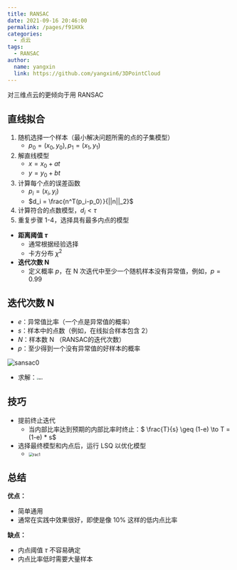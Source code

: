 ```yaml
---
title: RANSAC
date: 2021-09-16 20:46:00
permalink: /pages/f91HXk
categories: 
  - 点云
tags: 
  - RANSAC
author: 
  name: yangxin
  link: https://github.com/yangxin6/3DPointCloud
---
```


对三维点云的更倾向于用 RANSAC



## 直线拟合

1. 随机选择一个样本（最小解决问题所需的点的子集模型）
   - $p_0 = (x_0,y_0),p_1 = (x_1,y_1)$
2. 解直线模型
   - $x = x_0 + at$
   - $y = y_0 + bt$
3. 计算每个点的误差函数
   - $p_i = (x_i,y_i)$
   - $d_i = \frac{n^T(p_i-p_0）}{||n||_2}$
4. 计算符合的点数模型，$d_i < \tau$
5. 重复步骤 1-4，选择具有最多内点的模型



- **距离阈值 $\tau$**
  - 通常根据经验选择
  - 卡方分布 $\chi^2$
- **迭代次数 N**
  - 定义概率 $p$，在 N 次迭代中至少一个随机样本没有异常值，例如，$p=0.99$





## 迭代次数 N

- $e$：异常值比率（一个点是异常值的概率）
- $s$：样本中的点数（例如，在线拟合样本包含 2）
- $N$：样本数 N （RANSAC的迭代次数）
- $p$：至少得到一个没有异常值的好样本的概率

![sansac0](https://cdn.jsdelivr.net/gh/yangxin6/img-hosting@master/images/sansac0.d2rt4fbggrc.png)

- 求解：<img src="https://cdn.jsdelivr.net/gh/yangxin6/img-hosting@master/images/sac0.47l6pspim2y0.jpg" alt="sac0" style="zoom:28%;" />





## 技巧

- 提前终止迭代
  - 当内部比率达到预期的内部比率时终止：$ \frac{T}{s} \geq (1-e) \to T = (1-e) * s$
- 选择最终模型和内点后，运行 LSQ 以优化模型
  - <img src="https://cdn.jsdelivr.net/gh/yangxin6/img-hosting@master/images/rac1.5f3ui5msce40.jpg" alt="rac1" style="zoom:62%;" />



## 总结

**优点：**

- 简单通用
- 通常在实践中效果很好，即使是像 10% 这样的低内点比率

**缺点：**

- 内点阈值 $\tau$ 不容易确定
- 内点比率低时需要大量样本

